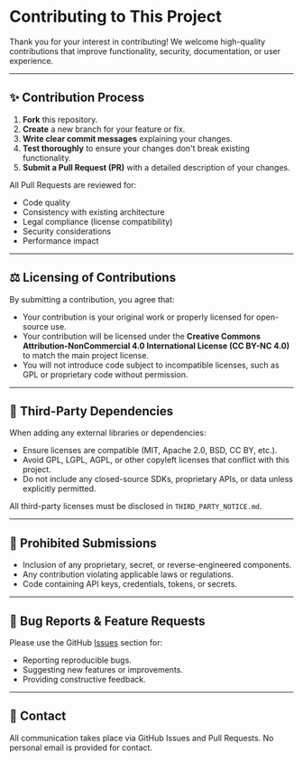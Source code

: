 # Contributing to This Project

Thank you for your interest in contributing!
We welcome high-quality contributions that improve functionality, security, documentation, or user experience.


---

## ✨ Contribution Process

1. **Fork** this repository.
2. **Create** a new branch for your feature or fix.
3. **Write clear commit messages** explaining your changes.
4. **Test thoroughly** to ensure your changes don't break existing functionality.
5. **Submit a Pull Request (PR)** with a detailed description of your changes.

All Pull Requests are reviewed for:

- Code quality
- Consistency with existing architecture
- Legal compliance (license compatibility)
- Security considerations
- Performance impact

---

## ⚖ Licensing of Contributions

By submitting a contribution, you agree that:

- Your contribution is your original work or properly licensed for open-source use.
- Your contribution will be licensed under the **Creative Commons Attribution-NonCommercial 4.0 International License (CC BY-NC 4.0)** to match the main project license.
- You will not introduce code subject to incompatible licenses, such as GPL or proprietary code without permission.

---

## 🔐 Third-Party Dependencies

When adding any external libraries or dependencies:

- Ensure licenses are compatible (MIT, Apache 2.0, BSD, CC BY, etc.).
- Avoid GPL, LGPL, AGPL, or other copyleft licenses that conflict with this project.
- Do not include any closed-source SDKs, proprietary APIs, or data unless explicitly permitted.

All third-party licenses must be disclosed in `THIRD_PARTY_NOTICE.md`.

---

## 🚫 Prohibited Submissions

- Inclusion of any proprietary, secret, or reverse-engineered components.
- Any contribution violating applicable laws or regulations.
- Code containing API keys, credentials, tokens, or secrets.

---

## 🐛 Bug Reports & Feature Requests

Please use the GitHub [Issues](https://github.com/ItsAsh95/MediSonar/issues) section for:

- Reporting reproducible bugs.
- Suggesting new features or improvements.
- Providing constructive feedback.

---

## 📩 Contact

All communication takes place via GitHub Issues and Pull Requests. No personal email is provided for contact.
